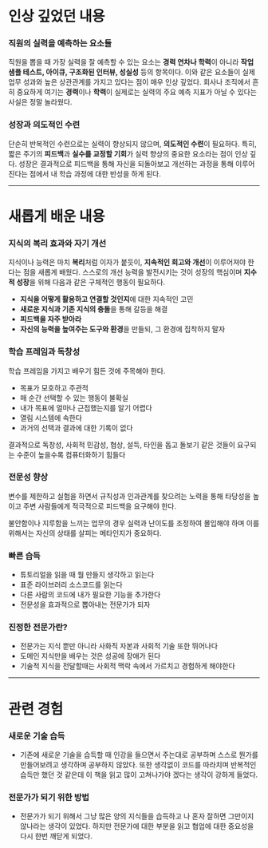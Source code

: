 # 인상 깊었던 내용

### 직원의 실력을 예측하는 요소들

직원을 뽑을 때 가장 실력을 잘 예측할 수 있는 요소는 **경력 연차나 학력**이 아니라 **작업 샘플 테스트, 아이큐, 구조화된 인터뷰, 성실성** 등의 항목이다. 이와 같은 요소들이 실제 업무 성과와 높은 상관관계를 가지고 있다는 점이 매우 인상 깊었다. 회사나 조직에서 흔히 중요하게 여기는 **경력**이나 **학력**이 실제로는 실력의 주요 예측 지표가 아닐 수 있다는 사실은 정말 놀라웠다.

### 성장과 의도적인 수련

단순히 반복적인 수련으로는 실력이 향상되지 않으며, **의도적인 수련**이 필요하다. 특히, 짧은 주기의 **피드백**과 **실수를 교정할 기회**가 실력 향상의 중요한 요소라는 점이 인상 깊다. 성장은 결과적으로 피드백을 통해 자신을 되돌아보고 개선하는 과정을 통해 이루어진다는 점에서 내 학습 과정에 대한 반성을 하게 된다.

---

# 새롭게 배운 내용

### 지식의 복리 효과와 자기 개선

지식이나 능력은 마치 **복리**처럼 이자가 붙듯이, **지속적인 회고와 개선**이 이루어져야 한다는 점을 새롭게 배웠다. 스스로의 개선 능력을 발전시키는 것이 성장의 핵심이며 **지수적 성장**을 위해 다음과 같은 구체적인 행동이 필요하다.

- **지식을 어떻게 활용하고 연결할 것인지**에 대한 지속적인 고민
- **새로운 지식과 기존 지식의 충돌**을 통해 갈등을 해결
- **피드백을 자주 받아라**
- **자신의 능력을 높여주는 도구와 환경**을 만들되, 그 환경에 집착하지 말자

### 학습 프레임과 독창성
학습 프레임을 가지고 배우기 힘든 것에 주목해야 한다.
- 목표가 모호하고 주관적
- 매 순간 선택할 수 있는 행동이 불확실
- 내가 목표에 얼마나 근접했는지를 알기 어렵다
- 열림 시스템에 속한다
- 과거의 선택과 결과에 대한 기록이 없다

결과적으로 독창성, 사회적 민감성, 협상, 설득, 타인을 돕고 돌보기 같은 것들이 요구되는 수준이 높을수록 컴퓨터화하기 힘들다

### 전문성 향상
변수를 제한하고 실험을 하면서 규칙성과 인과관계를 찾으려는 노력을 통해 타당성을 높이고 주변 사람들에게 적극적으로 피드백을 요구해야 한다.

불안함이나 지루함을 느끼는 업무의 경우 실력과 난이도를 조정하여 몰입해야 하며 이를 위해서는 자신의 상태를 살피는 메타인지가 중요하다.

### 빠른 습득
- 튜토리얼을 읽을 때 뭘 만들지 생각하고 읽는다
- 표준 라이브러리 소스코드를 읽는다
- 다른 사람의 코드에 내가 필요한 기능을 추가한다
- 전문성을 효과적으로 뽑아내는 전문가가 되자

### 진정한 전문가란?
- 전문가는 지식 뿐만 아니라 사화직 자본과 사회적 기술 또한 뛰어나다
- 도메인 지식만을 배우는 것은 성공에 장애가 된다
- 기술적 지식을 전달할때는 사회적 맥락 속에서 가르치고 경험하게 해야한다

---

# 관련 경험

### 새로운 기술 습득
- 기존에 새로운 기술을 습득할 때 인강을 들으면서 주는대로 공부하며 스스로 뭔가를 만들어보려고 생각하며 공부하지 않았다. 또한 생각없이 코드를 따라치며 반복적인 습득만 했던 것 같은데 이 책을 읽고 많이 고쳐나가야 겠다는 생각이 강하게 들었다.

### 전문가가 되기 위한 방법
- 전문가가 되기 위해서 그냥 많은 양의 지식들을 습득하고 나 혼자 잘하면 그만이지 않나라는 생각이 있었다. 하지만 전문가에 대한 부분을 읽고 협업에 대한 중요성을 다시 한번 깨닫게 되었다.
